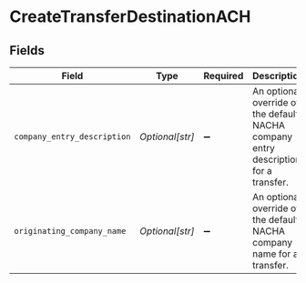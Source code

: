 # CreateTransferDestinationACH


## Fields

| Field                                                                               | Type                                                                                | Required                                                                            | Description                                                                         | Example                                                                             |
| ----------------------------------------------------------------------------------- | ----------------------------------------------------------------------------------- | ----------------------------------------------------------------------------------- | ----------------------------------------------------------------------------------- | ----------------------------------------------------------------------------------- |
| `company_entry_description`                                                         | *Optional[str]*                                                                     | :heavy_minus_sign:                                                                  | An optional override of the default NACHA company entry description for a transfer. | Gym dues                                                                            |
| `originating_company_name`                                                          | *Optional[str]*                                                                     | :heavy_minus_sign:                                                                  | An optional override of the default NACHA company name for a transfer.              | Whole Body Fit                                                                      |